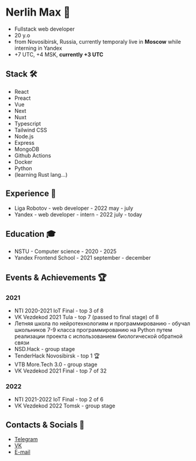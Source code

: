 # Nerlih Max 👋
- Fullstack web developer
- 20 y.o
- from Novosibirsk, Russia, currently temporaly live in **Moscow** while interning in Yandex
- +7 UTC, +4 MSK, **currently +3 UTC**

## Stack 🛠️
- React
- Preact
- Vue
- Next
- Nuxt
- Typescript
- Tailwind CSS
- Node.js
- Express
- MongoDB
- Github Actions
- Docker
- Python
- (learning Rust lang...)

## Experience 💼
- Liga Robotov - web developer - 2022 may - july
- Yandex - web developer - intern - 2022 july - today

## Education 🎓
- NSTU - Computer science - 2020 - 2025
- Yandex Frontend School - 2021 september - december

## Events & Achievements 🏆

### 2021
- NTI 2020-2021 IoT Final - top 3 of 8
- VK Vezdekod 2021 Tula - top 7 (passed to final stage) of 8
- Летняя школа по нейротехнологиям и программированию - обучал школьников 7-9 класса программированию на Python путем реализации проекта с использованием биологической обратной связи
- NSD.Hack - group stage
- TenderHack Novosibirsk - top 1 🏆
- VTB More.Tech 3.0 - group stage
- VK Vezdekod 2021 Final - top 7 of 32

### 2022
- NTI 2021-2022 IoT Final - top 2 of 6
- VK Vezdekod 2022 Tomsk - group stage

## Contacts & Socials 📮
- [Telegram](https://t.me/nerlihmax)
- [VK](https://vk.com/nerlihmax)
- [E-mail](mailto://nerlihmax@yandex.ru)
